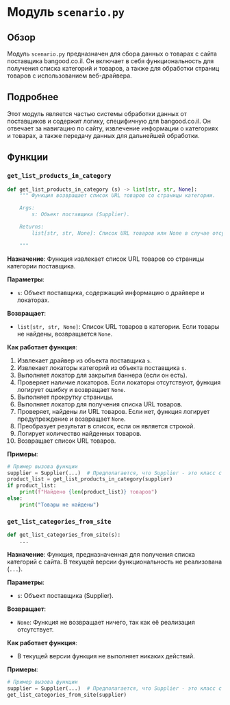 # Модуль `scenario.py`

## Обзор

Модуль `scenario.py` предназначен для сбора данных о товарах с сайта поставщика bangood.co.il. Он включает в себя функциональность для получения списка категорий и товаров, а также для обработки страниц товаров с использованием веб-драйвера.

## Подробнее

Этот модуль является частью системы обработки данных от поставщиков и содержит логику, специфичную для bangood.co.il. Он отвечает за навигацию по сайту, извлечение информации о категориях и товарах, а также передачу данных для дальнейшей обработки.

## Функции

### `get_list_products_in_category`

```python
def get_list_products_in_category (s) -> list[str, str, None]:
    """ Функция возвращает список URL товаров со страницы категории.

    Args:
        s: Объект поставщика (Supplier).

    Returns:
        list[str, str, None]: Список URL товаров или None в случае отсутствия товаров.

    """
```

**Назначение**:
Функция извлекает список URL товаров со страницы категории поставщика.

**Параметры**:
- `s`: Объект поставщика, содержащий информацию о драйвере и локаторах.

**Возвращает**:
- `list[str, str, None]`: Список URL товаров в категории. Если товары не найдены, возвращается `None`.

**Как работает функция**:
1.  Извлекает драйвер из объекта поставщика `s`.
2.  Извлекает локаторы категорий из объекта поставщика `s`.
3.  Выполняет локатор для закрытия баннера (если он есть).
4.  Проверяет наличие локаторов. Если локаторы отсутствуют, функция логирует ошибку и возвращает `None`.
5.  Выполняет прокрутку страницы.
6.  Выполняет локатор для получения списка URL товаров.
7.  Проверяет, найдены ли URL товаров. Если нет, функция логирует предупреждение и возвращает `None`.
8.  Преобразует результат в список, если он является строкой.
9.  Логирует количество найденных товаров.
10. Возвращает список URL товаров.

**Примеры**:

```python
# Пример вызова функции
supplier = Supplier(...)  # Предполагается, что Supplier - это класс с необходимыми атрибутами
product_list = get_list_products_in_category(supplier)
if product_list:
    print(f"Найдено {len(product_list)} товаров")
else:
    print("Товары не найдены")
```

### `get_list_categories_from_site`

```python
def get_list_categories_from_site(s):
    ...
```

**Назначение**:
Функция, предназначенная для получения списка категорий с сайта. В текущей версии функциональность не реализована (`...`).

**Параметры**:
- `s`: Объект поставщика (Supplier).

**Возвращает**:
- `None`: Функция не возвращает ничего, так как её реализация отсутствует.

**Как работает функция**:
- В текущей версии функция не выполняет никаких действий.

**Примеры**:

```python
# Пример вызова функции
supplier = Supplier(...)  # Предполагается, что Supplier - это класс с необходимыми атрибутами
get_list_categories_from_site(supplier)